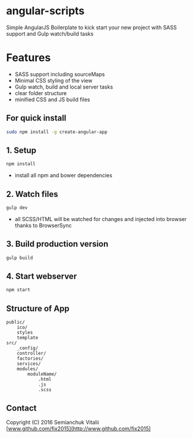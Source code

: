 # angular-scripts
Simple AngularJS Boilerplate to kick start your new project with SASS support and Gulp watch/build tasks

# Features
* SASS support including sourceMaps
* Minimal CSS styling of the view
* Gulp watch, build and local server tasks
* clear folder structure
* minified CSS and JS build files
## For quick install 
```bash
sudo npm install -g create-angular-app
```

## 1. Setup
```bash
npm install
```
- install all npm and bower dependencies

## 2. Watch files
```bash
gulp dev
```
- all SCSS/HTML will be watched for changes and injected into browser thanks to BrowserSync

## 3. Build production version
```bash
gulp build
```
## 4. Start webserver
```bash
npm start
```
## Structure of App
```
public/
    ico/
    styles
    template
src/
    _config/
    controller/
    factories/
    services/
    modules/
        moduleName/
            .html
            .js
            .scss
```
## Contact
Copyright (C) 2016 Semianchuk Vitalii<br>
[www.github.com/fix2015](http://www.github.com/fix2015)<br>
